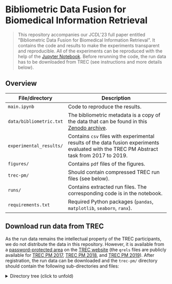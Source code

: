 # Bibliometric Data Fusion for Biomedical Information Retrieval

> This repository accompanies our JCDL'23 full paper entitled "Bibliometric Data Fusion for Biomedical Information Retrieval". It contains the code and results to make the experiments transparent and reproducible. All of the experiments can be reproduced with the help of the [Jupyter Notebook](./main.ipynb). Before rerunning the code, the run data has to be downloaded from TREC (see instructions and more details below).

## Overview 

| File/directory | Description| 
| --- | --- |
| `main.ipynb` | Code to reproduce the results. |
| `data/bibliometric.txt` | The bibliometric metadata is a copy of the data that can be found in this [Zenodo archive](https://zenodo.org/records/5883400). |
| `experimental_results/` | Contains `csv` files with experimental results of the data fusion experiments evaluated with the TREC PM Abstract task from 2017 to 2019. |
| `figures/` | Contains `pdf` files of the figures. |
| `trec-pm/` | Should contain compressed TREC run files (see below). |
| `runs/` | Contains extracted run files. The corresponding code is in the notebook. |
| `requirements.txt` | Required Python packages (`pandas`, `matplotlib`, `seaborn`, `ranx`). |

## Download run data from TREC

As the run data remains the intellectual property of the TREC participants, we do not distribute the data in this repository. However, it is available from a [password-protected area](http://trec.nist.gov/results/) on the [TREC website](https://trec.nist.gov/) (the `qrels` files are publicly available for [TREC PM 2017](https://trec.nist.gov/data/precmed2017.html), [TREC PM 2018](https://trec.nist.gov/data/precmed2018.html), and [TREC PM 2019](https://trec.nist.gov/data/precmed2019.html)). After registration, the run data can be downloaded and the `trec-pm/` directory should contain the following sub-directories and files:

<details>
<summary>Directory tree (click to unfold)</summary>

```
trec-pm
├── trec-pm-2017-abstracts
│   ├── input.aCSIROmedAll.gz
│   ├── input.aCSIROmedMCB.gz
│   ├── input.aCSIROmedMGB.gz
│   ├── input.aCSIROmedNEG.gz
│   ├── input.aCSIROmedPCB.gz
│   ├── input.Broad.gz
│   ├── input.cbnuSA1.gz
│   ├── input.cbnuSA2.gz
│   ├── input.cbnuSA3.gz
│   ├── input.DUTIR003.gz
│   ├── input.ECNU_M_1.gz
│   ├── input.ECNU_M_2.gz
│   ├── input.ECNU_M_3.gz
│   ├── input.ECNU_M_4.gz
│   ├── input.ECNU_M_5.gz
│   ├── input.eth_a_gws.gz
│   ├── input.eth_a_luc.gz
│   ├── input.eth_a_nn.gz
│   ├── input.eth_a_ws.gz
│   ├── input.eth_a_ws_q.gz
│   ├── input.Focused.gz
│   ├── input.GP14Medline.gz
│   ├── input.GP16Medline.gz
│   ├── input.Gwave.gz
│   ├── input.ielabRun1.gz
│   ├── input.ielabRun21.gz
│   ├── input.ielabRun22.gz
│   ├── input.ielabRun23.gz
│   ├── input.ielabRun3.gz
│   ├── input.KISTI01.gz
│   ├── input.KISTI02.gz
│   ├── input.KISTI03.gz
│   ├── input.KISTI04.gz
│   ├── input.KISTI05.gz
│   ├── input.kkseabs1.gz
│   ├── input.kkseabs3.gz
│   ├── input.kkseabs4.gz
│   ├── input.mayonlppm1.gz
│   ├── input.mayonlppm2.gz
│   ├── input.mayonlppm3.gz
│   ├── input.mayonlppm4.gz
│   ├── input.mayonlppm5.gz
│   ├── input.MedIER_sa1.gz
│   ├── input.MedIER_sa2.gz
│   ├── input.MedIER_sa3.gz
│   ├── input.MedIER_sa4.gz
│   ├── input.medline1.gz
│   ├── input.medline2.gz
│   ├── input.medline3.gz
│   ├── input.medline4.gz
│   ├── input.medline5.gz
│   ├── input.mRun1Bsl.gz
│   ├── input.mRun2BslOth.gz
│   ├── input.mRun3MRF.gz
│   ├── input.mRun4MRFrf.gz
│   ├── input.mRun5MRFBow.gz
│   ├── input.mugpubbase.gz
│   ├── input.mugpubboost.gz
│   ├── input.mugpubdiseas.gz
│   ├── input.mugpubgene.gz
│   ├── input.mugpubshould.gz
│   ├── input.NOVAsa1.gz
│   ├── input.NOVAsa2.gz
│   ├── input.NOVAsa3.gz
│   ├── input.Ontological.gz
│   ├── input.pms_run1.gz
│   ├── input.pms_run2_abs.gz
│   ├── input.pms_run3_abs.gz
│   ├── input.pms_run4_abs.gz
│   ├── input.pms_run5_abs.gz
│   ├── input.POZabsBB2GRn.gz
│   ├── input.POZabsBB2sn.gz
│   ├── input.POZabsLGDGRn.gz
│   ├── input.SDSFU_Ensem.gz
│   ├── input.SDSFU_Jnal.gz
│   ├── input.SDSFU_Lambda.gz
│   ├── input.SDSFU_PF_SA.gz
│   ├── input.SDSFU_PU_SA.gz
│   ├── input.Semantic.gz
│   ├── input.SIBTMlit1.gz
│   ├── input.SIBTMlit2.gz
│   ├── input.SIBTMlit3.gz
│   ├── input.SIBTMlit4.gz
│   ├── input.SIBTMlit5.gz
│   ├── input.Textual.gz
│   ├── input.UCASBASEa.gz
│   ├── input.UCASSEM1a.gz
│   ├── input.UCASSEM2a.gz
│   ├── input.UCASSEM3a.gz
│   ├── input.UCASSEMUMLSa.gz
│   ├── input.udelT1Base.gz
│   ├── input.udelT1Comb.gz
│   ├── input.udelT1GeMeSH.gz
│   ├── input.udelT1Gene.gz
│   ├── input.udelT1PRF.gz
│   ├── input.UD_GU_SA_1.gz
│   ├── input.UD_GU_SA_2.gz
│   ├── input.UD_GU_SA_3.gz
│   ├── input.UD_GU_SA_4.gz
│   ├── input.UD_GU_SA_5.gz
│   ├── input.UDInfoPMSA2.gz
│   ├── input.UDInfoPMSA3.gz
│   ├── input.UDInfoPMSA5.gz
│   ├── input.UDInfoPMSA6.gz
│   ├── input.UDInfoPMSA7.gz
│   ├── input.UKY_AGG.gz
│   ├── input.UKY_BASE.gz
│   ├── input.UKY_CJT.gz
│   ├── input.UKY_COM.gz
│   ├── input.UKY_MAN.gz
│   ├── input.UNTIIADW.gz
│   ├── input.UNTIIAGA.gz
│   ├── input.UNTIIAIS.gz
│   ├── input.UNTIIALQ.gz
│   ├── input.UNTIIASY.gz
│   ├── input.UTDHLTAF.gz
│   ├── input.UTDHLTFF.gz
│   ├── input.UTDHLTJQ.gz
│   ├── input.UTDHLTSF.gz
│   ├── input.UTDHLTSQ.gz
│   ├── input.UWMSOIS5.gz
│   ├── input.UWMSOIS6.gz
│   ├── input.UWMSOIS7.gz
│   ├── input.UWMSOIS8.gz
│   ├── input.UWMSOIS9.gz
│   └── qrels-final-abstracts.txt
├── trec-pm-2018-abstracts
│   ├── input.aCSIROmedAll.gz
│   ├── input.aCSIROmedMCB.gz
│   ├── input.aCSIROmedNEG.gz
│   ├── input.bool51.gz
│   ├── input.cbnuSA1.gz
│   ├── input.cbnuSA2.gz
│   ├── input.cbnuSA3.gz
│   ├── input.cubicmnzAbs.gz
│   ├── input.cubicsumWAbs.gz
│   ├── input.doc2vec_run2.gz
│   ├── input.doc2vec_run.gz
│   ├── input.ECNU_S_Run1.gz
│   ├── input.ECNU_S_Run2.gz
│   ├── input.ECNU_S_Run3.gz
│   ├── input.ECNU_S_Run4.gz
│   ├── input.ECNU_S_Run5.gz
│   ├── input.elastic_run.gz
│   ├── input.hpipubbase.gz
│   ├── input.hpipubboost.gz
│   ├── input.hpipubclass.gz
│   ├── input.hpipubcommon.gz
│   ├── input.hpipubnone.gz
│   ├── input.IKMLAB_1.gz
│   ├── input.IKMLAB_2.gz
│   ├── input.IKMLAB_3.gz
│   ├── input.IKMLAB_4.gz
│   ├── input.IKMLAB_5.gz
│   ├── input.imi_mug_abs1.gz
│   ├── input.imi_mug_abs2.gz
│   ├── input.imi_mug_abs3.gz
│   ├── input.imi_mug_abs4.gz
│   ├── input.imi_mug_abs5.gz
│   ├── input.KL18AbsFuse.gz
│   ├── input.KL18absHY.gz
│   ├── input.KL18absWV.gz
│   ├── input.KLPM18T2Bl.gz
│   ├── input.mayomedcomp.gz
│   ├── input.mayomedcreat.gz
│   ├── input.mayomedsimp.gz
│   ├── input.mayopubtator.gz
│   ├── input.MedIER_sa11.gz
│   ├── input.MedIER_sa12.gz
│   ├── input.MedIER_sa13.gz
│   ├── input.MedIER_sa14.gz
│   ├── input.MedIER_sa15.gz
│   ├── input.method_fu.gz
│   ├── input.minfolabBA.gz
│   ├── input.minfolabBC.gz
│   ├── input.minfolabBD.gz
│   ├── input.minfolabTH.gz
│   ├── input.mnzAbs.gz
│   ├── input.MSIIP_BASE.gz
│   ├── input.MSIIP_PBAH.gz
│   ├── input.MSIIP_PBH.gz
│   ├── input.MSIIP_PBL.gz
│   ├── input.MSIIP_PBPK.gz
│   ├── input.para_fusion.gz
│   ├── input.PM_IBI_run1.gz
│   ├── input.PM_IBI_run2.gz
│   ├── input.PM_IBI_run3.gz
│   ├── input.raw_medline.gz
│   ├── input.rbf.gz
│   ├── input.RSA_DSC_LA_1.gz
│   ├── input.RSA_DSC_LA_2.gz
│   ├── input.RSA_DSC_LA_3.gz
│   ├── input.RSA_DSC_LA_4.gz
│   ├── input.RSA_DSC_LA_5.gz
│   ├── input.SIBTMlit1.gz
│   ├── input.SIBTMlit2.gz
│   ├── input.SIBTMlit3.gz
│   ├── input.SIBTMlit4.gz
│   ├── input.SIBTMlit5.gz
│   ├── input.SINAI_Base.gz
│   ├── input.SINAI_FU.gz
│   ├── input.SINAI_FUO.gz
│   ├── input.sumAbs.gz
│   ├── input.sumEW.gz
│   ├── input.two_stage.gz
│   ├── input.UCASSA1.gz
│   ├── input.UCASSA2.gz
│   ├── input.UCASSA3.gz
│   ├── input.UCASSA4.gz
│   ├── input.UCASSA5.gz
│   ├── input.UDInfoPMSA1.gz
│   ├── input.UDInfoPMSA2.gz
│   ├── input.UDInfoPMSA3.gz
│   ├── input.UDInfoPMSA4.gz
│   ├── input.UDInfoPMSA5.gz
│   ├── input.UNTIIA_DGES.gz
│   ├── input.UNTIIA_DGEWS.gz
│   ├── input.UNTIIA_DGEWU.gz
│   ├── input.UNTIIA_DGS.gz
│   ├── input.UNTIIA_WTU.gz
│   ├── input.UTDHLTRI_NL.gz
│   ├── input.UTDHLTRI_RA.gz
│   ├── input.UTDHLTRI_RF.gz
│   ├── input.UTDHLTRI_SF.gz
│   ├── input.UTDHLTRI_SS.gz
│   ├── input.UVAEXPBOOST.gz
│   ├── input.UVAEXPBSTDIF.gz
│   ├── input.UVAEXPBSTEXT.gz
│   ├── input.UVAEXPBSTNEG.gz
│   ├── input.UVAEXPBSTSHD.gz
│   └── qrels-treceval-abstracts-2018-v2.txt
└── trec-pm-2019-abstracts
    ├── input.absrun1.gz
    ├── input.absrun2.gz
    ├── input.bm25_6801.gz
    ├── input.BM25.gz
    ├── input.BM25neop01.gz
    ├── input.BM25neopcomd.gz
    ├── input.BM25neopgngm.gz
    ├── input.cbnuSA1.gz
    ├── input.cbnuSA2.gz
    ├── input.cbnuSA3.gz
    ├── input.cbnuSA4.gz
    ├── input.ccnl_sa1.gz
    ├── input.ccnl_sa2.gz
    ├── input.ccnl_sa3.gz
    ├── input.ccnl_sa4.gz
    ├── input.ccnl_sa5.gz
    ├── input.default100k.gz
    ├── input.default1m.gz
    ├── input.dfr_9464.gz
    ├── input.DutirRun1.gz
    ├── input.DutirRun2.gz
    ├── input.DutirRun3.gz
    ├── input.DutirRun4.gz
    ├── input.DutirRun5.gz
    ├── input.et_8435.gz
    ├── input.imi_mug1.gz
    ├── input.imi_mug2.gz
    ├── input.imi_mug2_t.gz
    ├── input.imi_mug3.gz
    ├── input.imi_mug3_t.gz
    ├── input.jlpmcommon2.gz
    ├── input.jlpmletor.gz
    ├── input.jlpmltrin.gz
    ├── input.jlpmtrboost.gz
    ├── input.jlpmtrcommon.gz
    ├── input.MedIR1.gz
    ├── input.MedIR2.gz
    ├── input.MedIR3.gz
    ├── input.MedIR4.gz
    ├── input.MedIR5.gz
    ├── input.run3.gz
    ├── input.run4.gz
    ├── input.run5.gz
    ├── input.sa_base.gz
    ├── input.sa_base_rr.gz
    ├── input.SA_bc.gz
    ├── input.SA_DPH_letor.gz
    ├── input.sa_ft.gz
    ├── input.sa_ft_rr.gz
    ├── input.SA_LGD_letor.gz
    ├── input.SAsimpleLGD.gz
    ├── input.SIBTMlit1.gz
    ├── input.SIBTMlit2.gz
    ├── input.SIBTMlit3.gz
    ├── input.SIBTMlit4.gz
    ├── input.SIBTMlit5.gz
    ├── input.sils_run1.gz
    ├── input.sils_run2.gz
    ├── input.sils_run3.gz
    ├── input.sils_run4.gz
    ├── input.top4fusion.gz
    ├── input.xgb_5113.gz
    └── qrels-treceval-abstracts.2019.txt

3 directories, 293 files
```
